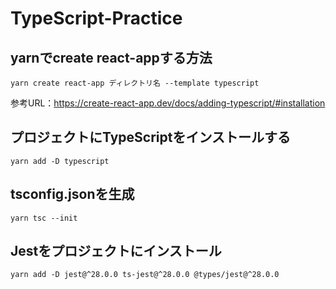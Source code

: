 # TypeScript-Practice

## yarnでcreate react-appする方法
```
yarn create react-app ディレクトリ名 --template typescript
```
参考URL：https://create-react-app.dev/docs/adding-typescript/#installation


## プロジェクトにTypeScriptをインストールする
```
yarn add -D typescript
```

## tsconfig.jsonを生成
```
yarn tsc --init
```

## Jestをプロジェクトにインストール
```
yarn add -D jest@^28.0.0 ts-jest@^28.0.0 @types/jest@^28.0.0
```


